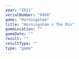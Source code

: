 ```yaml
---
year: "2011"
serialNumber: "0406" 
game: "Horningsham"
title: "Horningsham v The Min"
gameLocation: ""
gameDate: ""
result: ""
resultType: ""
type: "game"
---
```

